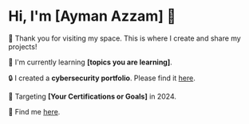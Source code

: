 # Hi, I'm [Ayman Azzam] 👋

👀 Thank you for visiting my space. This is where I create and share my projects!

🚀 I'm currently learning **[topics you are learning]**.

🔒 I created a **cybersecurity portfolio**. Please find it [here](your-link).

🎯 Targeting **[Your Certifications or Goals]** in 2024.

🔗 Find me [here](your-social-link).
